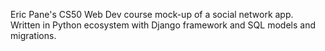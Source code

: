 Eric Pane's CS50 Web Dev course mock-up of a social network app.  Written in Python ecosystem with Django framework and SQL models and migrations.
